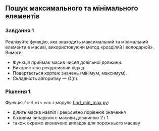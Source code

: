 ## Пошук максимального та мінімального елементів

### Завдання 1

Реалізуйте функцію, яка знаходить максимальний та мінімальний елементи в масиві, використовуючи метод «розділяй і володарюй».
Вимоги:

- Функція приймає масив чисел довільної довжини.
- Використано рекурсивний підхід.
- Повертається кортеж значень (мінімум, максимум).
- Складність алгоритму — O(n).

### Рішення 1

Функція `find_min_max` з модуля [find_min_max.py](find_min_max.py):

- ділить масив навпіл і рекрсивно порівнює значення
- базовим випадком є масиви довжиною 2 і 1
- також окремо визначено випадок для порожнього масиву

